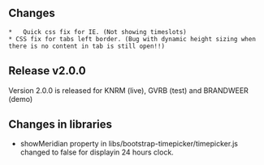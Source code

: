 ## Changes

	*	Quick css fix for IE. (Not showing timeslots)
	* CSS fix for tabs left border. (Bug with dynamic height sizing when there is no content in tab is still open!!)


## Release v2.0.0
Version 2.0.0 is released for KNRM (live), GVRB (test) and BRANDWEER (demo)


## Changes in libraries
*	showMeridian property in libs/bootstrap-timepicker/timepicker.js changed to false for displayin 24 hours clock.